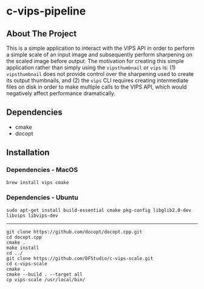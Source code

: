 # c-vips-pipeline

## About The Project

This is a simple application to interact with the VIPS API in order to perform a simple scale
of an input image and subsequently perform sharpening on the scaled image before output. The
motivation for creating this simple application rather than simply using the `vipsthumbnail`
or `vips` is: (1) `vipsthumbnail` does not provide control over the sharpening used to create
its output thumbnails, and (2) the `vips` CLI requires creating intermediate files on disk in
order to make multiple calls to the VIPS API, which would negatively affect performance
dramatically.

## Dependencies
- cmake
- docopt

## Installation

### Dependencies - MacOS
```
brew install vips cmake
```

### Dependencies - Ubuntu
```
sudo apt-get install build-essential cmake pkg-config libglib2.0-dev libvips libvips-dev
```

----
```
git clone https://github.com/docopt/docopt.cpp.git
cd docopt.cpp
cmake .
make install
cd ../
git clone https://github.com/DFStudio/c-vips-scale.git
cd c-vips-scale
cmake .
cmake --build . --target all
cp vips-scale /usr/local/bin/
```
